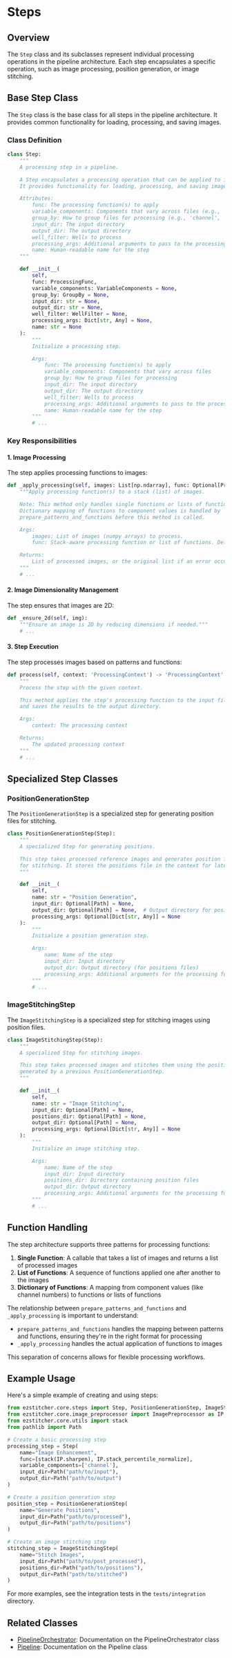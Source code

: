 # Steps

## Overview

The `Step` class and its subclasses represent individual processing operations in the pipeline architecture. Each step encapsulates a specific operation, such as image processing, position generation, or image stitching.

## Base Step Class

The `Step` class is the base class for all steps in the pipeline architecture. It provides common functionality for loading, processing, and saving images.

### Class Definition

```python
class Step:
    """
    A processing step in a pipeline.

    A Step encapsulates a processing operation that can be applied to images.
    It provides functionality for loading, processing, and saving images.

    Attributes:
        func: The processing function(s) to apply
        variable_components: Components that vary across files (e.g., 'z_index', 'channel')
        group_by: How to group files for processing (e.g., 'channel', 'site')
        input_dir: The input directory
        output_dir: The output directory
        well_filter: Wells to process
        processing_args: Additional arguments to pass to the processing function
        name: Human-readable name for the step
    """

    def __init__(
        self,
        func: ProcessingFunc,
        variable_components: VariableComponents = None,
        group_by: GroupBy = None,
        input_dir: str = None,
        output_dir: str = None,
        well_filter: WellFilter = None,
        processing_args: Dict[str, Any] = None,
        name: str = None
    ):
        """
        Initialize a processing step.

        Args:
            func: The processing function(s) to apply
            variable_components: Components that vary across files
            group_by: How to group files for processing
            input_dir: The input directory
            output_dir: The output directory
            well_filter: Wells to process
            processing_args: Additional arguments to pass to the processing function
            name: Human-readable name for the step
        """
        # ...
```

### Key Responsibilities

#### 1. Image Processing

The step applies processing functions to images:

```python
def _apply_processing(self, images: List[np.ndarray], func: Optional[ProcessingFunc] = None) -> List[np.ndarray]:
    """Apply processing function(s) to a stack (list) of images.

    Note: This method only handles single functions or lists of functions.
    Dictionary mapping of functions to component values is handled by 
    prepare_patterns_and_functions before this method is called.

    Args:
        images: List of images (numpy arrays) to process.
        func: Stack-aware processing function or list of functions. Defaults to self.func.

    Returns:
        List of processed images, or the original list if an error occurs.
    """
    # ...
```

#### 2. Image Dimensionality Management

The step ensures that images are 2D:

```python
def _ensure_2d(self, img):
    """Ensure an image is 2D by reducing dimensions if needed."""
    # ...
```

#### 3. Step Execution

The step processes images based on patterns and functions:

```python
def process(self, context: 'ProcessingContext') -> 'ProcessingContext':
    """
    Process the step with the given context.

    This method applies the step's processing function to the input files
    and saves the results to the output directory.

    Args:
        context: The processing context

    Returns:
        The updated processing context
    """
    # ...
```

## Specialized Step Classes

### PositionGenerationStep

The `PositionGenerationStep` is a specialized step for generating position files for stitching.

```python
class PositionGenerationStep(Step):
    """
    A specialized Step for generating positions.

    This step takes processed reference images and generates position files
    for stitching. It stores the positions file in the context for later use.
    """

    def __init__(
        self,
        name: str = "Position Generation",
        input_dir: Optional[Path] = None,
        output_dir: Optional[Path] = None,  # Output directory for positions files
        processing_args: Optional[Dict[str, Any]] = None
    ):
        """
        Initialize a position generation step.

        Args:
            name: Name of the step
            input_dir: Input directory
            output_dir: Output directory (for positions files)
            processing_args: Additional arguments for the processing function
        """
        # ...
```

### ImageStitchingStep

The `ImageStitchingStep` is a specialized step for stitching images using position files.

```python
class ImageStitchingStep(Step):
    """
    A specialized Step for stitching images.

    This step takes processed images and stitches them using the positions file
    generated by a previous PositionGenerationStep.
    """

    def __init__(
        self,
        name: str = "Image Stitching",
        input_dir: Optional[Path] = None,
        positions_dir: Optional[Path] = None,
        output_dir: Optional[Path] = None,
        processing_args: Optional[Dict[str, Any]] = None
    ):
        """
        Initialize an image stitching step.

        Args:
            name: Name of the step
            input_dir: Input directory
            positions_dir: Directory containing position files
            output_dir: Output directory
            processing_args: Additional arguments for the processing function
        """
        # ...
```

## Function Handling

The step architecture supports three patterns for processing functions:

1. **Single Function**: A callable that takes a list of images and returns a list of processed images
2. **List of Functions**: A sequence of functions applied one after another to the images
3. **Dictionary of Functions**: A mapping from component values (like channel numbers) to functions or lists of functions

The relationship between `prepare_patterns_and_functions` and `_apply_processing` is important to understand:

- `prepare_patterns_and_functions` handles the mapping between patterns and functions, ensuring they're in the right format for processing
- `_apply_processing` handles the actual application of functions to images

This separation of concerns allows for flexible processing workflows.

## Example Usage

Here's a simple example of creating and using steps:

```python
from ezstitcher.core.steps import Step, PositionGenerationStep, ImageStitchingStep
from ezstitcher.core.image_preprocessor import ImagePreprocessor as IP
from ezstitcher.core.utils import stack
from pathlib import Path

# Create a basic processing step
processing_step = Step(
    name="Image Enhancement",
    func=[stack(IP.sharpen), IP.stack_percentile_normalize],
    variable_components=['channel'],
    input_dir=Path("path/to/input"),
    output_dir=Path("path/to/output")
)

# Create a position generation step
position_step = PositionGenerationStep(
    name="Generate Positions",
    input_dir=Path("path/to/processed"),
    output_dir=Path("path/to/positions")
)

# Create an image stitching step
stitching_step = ImageStitchingStep(
    name="Stitch Images",
    input_dir=Path("path/to/post_processed"),
    positions_dir=Path("path/to/positions"),
    output_dir=Path("path/to/stitched")
)
```

For more examples, see the integration tests in the `tests/integration` directory.

## Related Classes

- [PipelineOrchestrator](pipeline_orchestrator.md): Documentation on the PipelineOrchestrator class
- [Pipeline](pipeline.md): Documentation on the Pipeline class
